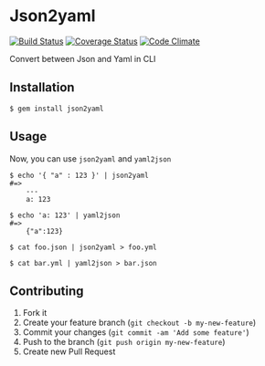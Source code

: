 # Json2yaml
[![Build Status](https://travis-ci.org/fukayatsu/json2yaml.png)](https://travis-ci.org/fukayatsu/json2yaml)
[![Coverage Status](https://coveralls.io/repos/fukayatsu/json2yaml/badge.png)](https://coveralls.io/r/fukayatsu/json2yaml)
[![Code Climate](https://codeclimate.com/github/fukayatsu/json2yaml.png)](https://codeclimate.com/github/fukayatsu/json2yaml)

Convert between Json and Yaml in CLI

## Installation

    $ gem install json2yaml

## Usage

Now, you can use `json2yaml` and `yaml2json`

```
$ echo '{ "a" : 123 }' | json2yaml
#=>
    ---
    a: 123

$ echo 'a: 123' | yaml2json
#=>
    {"a":123}

$ cat foo.json | json2yaml > foo.yml

$ cat bar.yml | yaml2json > bar.json

```

## Contributing

1. Fork it
2. Create your feature branch (`git checkout -b my-new-feature`)
3. Commit your changes (`git commit -am 'Add some feature'`)
4. Push to the branch (`git push origin my-new-feature`)
5. Create new Pull Request
